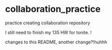 # collaboration_practice
practice creating collaboration repository

I still need to finish my 135 HW for tonite. !

changes to this README, another change?!huhhh

